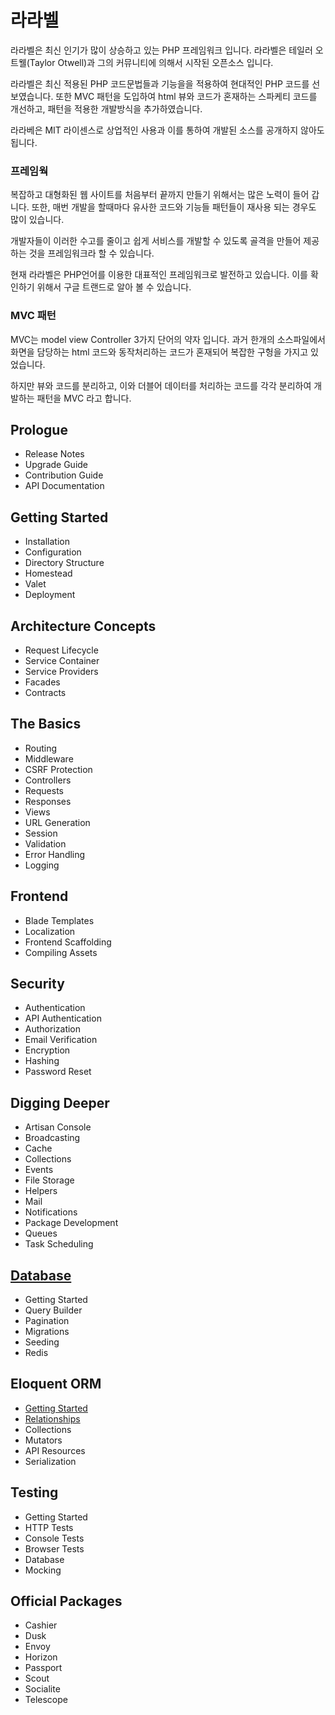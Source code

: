 # 라라벨
라라벨은 최신 인기가 많이 상승하고 있는 PHP 프레임워크 입니다. 라라벨은 테일러 오트웰(Taylor Otwell)과 그의 커뮤니티에 의해서 시작된 오픈소스 입니다.

라라벨은 최신 적용된 PHP 코드문법들과 기능을을 적용하여 현대적인 PHP 코드를 선보였습니다. 또한 MVC 패턴을 도입하여 html 뷰와 코드가 혼재하는 스파케티 코드를 개선하고, 패턴을 적용한 개발방식을 추가하였습니다.

라라베은 MIT 라이센스로 상업적인 사용과 이를 통하여 개발된 소스를 공개하지 않아도 됩니다.

### 프레임웍
복잡하고 대형화된 웹 사이트를 처음부터 끝까지 만들기 위해서는 많은 노력이 들어 갑니다. 또한, 매번 개발을 할때마다 유사한 코드와 기능들 패턴들이 재사용 되는 경우도 많이 있습니다.

개발자들이 이러한 수고를 줄이고 쉽게 서비스를 개발할 수 있도록 골격을 만들어 제공하는 것을 프레임워크라 할 수 있습니다.

현재 라라벨은 PHP언어를 이용한 대표적인 프레임워크로 발전하고 있습니다. 이를 확인하기 위해서 구글 트랜드로 알아 볼 수 있습니다.


### MVC 패턴
MVC는 model view Controller 3가지 단어의 약자 입니다. 과거 한개의 소스파일에서 화면을 담당하는 html 코드와 동작처리하는 코드가 혼재되어 복잡한 구헝을 가지고 있었습니다.

하지만 뷰와 코드를 분리하고, 이와 더블어 데이터를 처리하는 코드를 각각 분리하여 개발하는 패턴을 MVC 라고 합니다.

## Prologue
* Release Notes
* Upgrade Guide
* Contribution Guide
* API Documentation

## Getting Started
* Installation
* Configuration
* Directory Structure
* Homestead
* Valet
* Deployment

## Architecture Concepts
* Request Lifecycle
* Service Container
* Service Providers
* Facades
* Contracts

## The Basics
* Routing
* Middleware
* CSRF Protection
* Controllers
* Requests
* Responses
* Views
* URL Generation
* Session
* Validation
* Error Handling
* Logging

## Frontend
* Blade Templates
* Localization
* Frontend Scaffolding
* Compiling Assets

## Security
* Authentication
* API Authentication
* Authorization
* Email Verification
* Encryption
* Hashing
* Password Reset

## Digging Deeper
* Artisan Console
* Broadcasting
* Cache
* Collections
* Events
* File Storage
* Helpers
* Mail
* Notifications
* Package Development
* Queues
* Task Scheduling

## [Database](./database)
* Getting Started
* Query Builder
* Pagination
* Migrations
* Seeding
* Redis

## Eloquent ORM
* [Getting Started](./deloquent/started)
* [Relationships](./deloquent/relationship)
* Collections
* Mutators
* API Resources
* Serialization

## Testing
* Getting Started
* HTTP Tests
* Console Tests
* Browser Tests
* Database
* Mocking

## Official Packages
* Cashier
* Dusk
* Envoy
* Horizon
* Passport
* Scout
* Socialite
* Telescope